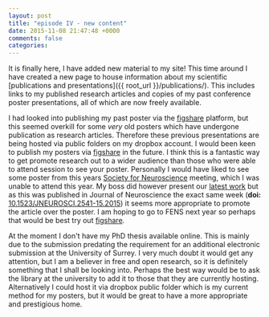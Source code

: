 ```yaml
---
layout: post
title: "episode IV - new content"
date: 2015-11-08 21:47:48 +0000
comments: false
categories:
---
```

It is finally here, I have added new material to my site! This time
around I have created a new page to house information about my
scientific [publications and presentations]({{ root_url }}/publications/). This includes links to my
published research articles and copies of my past conference poster
presentations, all of which are now freely available.

I had looked into publishing my past poster via the
[figshare](figshare.com) platform, but this seemed overkill for some
_very_ old posters which have undergone publication as research
articles. Therefore these previous presentations are being hosted via
public folders on my dropbox account. I would been keen to publish my
posters via [figshare](figshare.com) in the future. I think this is a
fantastic way to get promote research out to a wider audience than
those who were able to attend session to see your poster. Personally I
would have liked to see some poster from this years
[Society for Neuroscience](https://www.sfn.org/annual-meeting/neuroscience-2015)
meeting, which I was unable to attend this year. My boss did however
present our
[latest work](http://www.abstractsonline.com/Plan/ViewAbstract.aspx?sKey=42ce8b6b-6d97-4491-b123-8d437a182550&cKey=6973f8ca-6b49-4520-a891-b0d78a5c41c8&mKey={D0FF4555-8574-4FBB-B9D4-04EEC8BA0C84})
but as this was published in Journal of Neuroscience the exact same
week (__doi:__
[10.1523/JNEUROSCI.2541-15.2015](http://dx.doi.org/10.1523/JNEUROSCI.2541-15.2015))
it seems more appropriate to promote the article over the poster. I am
hoping to go to FENS next year so perhaps that would be best try out
[figshare](figshare.com).

At the moment I don't have my PhD thesis available online. This is
mainly due to the submission predating the requirement for an
additional electronic submission at the University of Surrey. I very
much doubt it would get any attention, but I am a believer in free and
open research, so it is definitely something that I shall be looking
into. Perhaps the best way would be to ask the library at the
university to add it to those that they are currently
hosting. Alternatively I could host it via dropbox public folder which
is my current method for my posters, but it would be great to have a
more appropriate and prestigious home.
